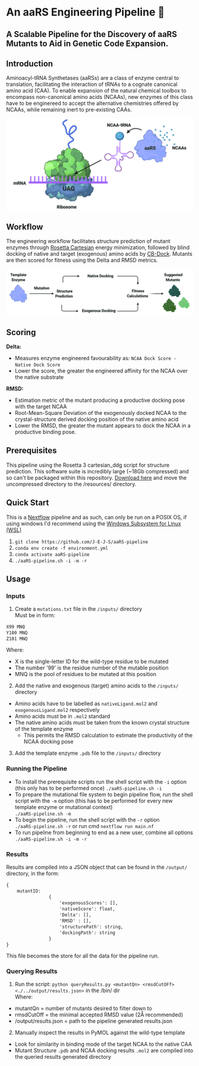 # An aaRS Engineering Pipeline 🧬

## A Scalable Pipeline for the Discovery of aaRS Mutants to Aid in Genetic Code Expansion.

## Introduction
Aminoacyl-tRNA Synthetases (aaRSs) are a class of enzyme central to translation,
facilitating the interaction of tRNAs to a cognate canonical amino acid (CAA).
To enable expansion of the natural chemical toolbox to encompass non-canonical
amino acids (NCAAs), new enzymes of this class have to be enginereed to accept
the alternative chemistries offered by NCAAs, while remaining inert to
pre-existing CAAs.

![](assets/translation.jpg)

## Workflow
The engineering workflow facilitates structure prediction of mutant enzymes
through [Rosetta Cartesian](https://www.rosettacommons.org/docs/latest/cartesian-ddG) energy minimization, followed by blind docking of
native and target (exogenous) amino acids by [CB-Dock](http://clab.labshare.cn/cb-dock/php/).
Mutants are then scored for fitness using the Delta and RMSD metrics.

![](assets/pipeline.jpg)

## Scoring
**Delta:**
* Measures enzyme engineered favourability as: `NCAA Dock Score - Native Dock Score`
* Lower the score, the greater the engineered affinity for the NCAA over the
native substrate

**RMSD:**
* Estimation metric of the mutant producing a productive docking pose with the
target NCAA
* Root-Mean-Square Deviation of the exogenously docked NCAA to the crystal-structure
derived docking position of the native amino acid
* Lower the RMSD, the greater the mutant appears to dock the NCAA in a
productive binding pose.

## Prerequisites  
This pipeline using the Rosetta 3 cartesian_ddg script for structure prediction.
This software suite is incredibly large (~18Gb compressed) and so can't be packaged
within this repository. [Download here](https://www.rosettacommons.org/software/license-and-download) and move the uncompressed directory to the /resources/ directory.   

## Quick Start  
This is a [Nextflow](https://www.nextflow.io/) pipeline and as such, can only be
run on a POSIX OS, if using windows I'd recommend using the [Windows Subsystem for
Linux (WSL)](https://docs.microsoft.com/en-us/windows/wsl/install-win10)  
1. `git clone https://github.com/J-E-J-S/aaRS-pipeline`
2. `conda env create -f environment.yml`
3. `conda activate aaRS-pipeline`
4. `./aaRS-pipeline.sh -i -m -r`

## Usage
### Inputs
1. Create a `mutations.txt` file in the `/inputs/` directory   
Must be in form:
```
X99 MNQ
Y100 MNQ
Z101 MNQ
```
Where:
* X is the single-letter ID for the wild-type residue to be mutated
* The number '99' is the residue number of the mutable position
* MNQ is the pool of residues to be mutated at this position

2. Add the native and exogenous (target) amino acids to the `/inputs/` directory
* Amino acids have to be labelled as `nativeLigand.mol2` and `exogenousLigand.mol2` respectively
* Amino acids must be in `.mol2` standard
* The native amino acids must be taken from the known crystal structure of the template enzyme
    * This permits the RMSD calculation to estimate the productivity of the NCAA docking pose

3. Add the template enzyme `.pdb` file to the `/inputs/` directory
### Running the Pipeline
* To install the prerequisite scripts run the shell script with the `-i` option (this only has to be performed once)
`./aaRS-pipeline.sh -i `
* To prepare the mutational file system to begin pipeline flow, run the shell script with the `-m` option (this has to be performed for every new template enzyme or mutational context)    
`./aaRS-pipeline.sh -m`
* To begin the pipeline, run the shell script with the `-r` option  
`./aaRS-pipeline.sh -r` or run cmd `nextflow run main.nf`
* To run pipeline from beginning to end as a new user, combine all options  
`./aaRS-pipeline.sh -i -m -r`
### Results
Results are compiled into a JSON object that can be found in the `/output/`
directory, in the form:  
```
{
    mutantID:
                {
                    'exogenousScores': [],
                    'nativeScore': float,
                    'Delta': [],
                    'RMSD' : [],
                    'structurePath': string,
                    'dockingPath': string
                }
}
```  
This file becomes the store for all the data for the pipeline run.  
### Querying Results  
1. Run the script: `python queryResults.py <mutantQn> <rmsdCutOFf> <./../output/results.json>`
in the /bin/ dir  
Where:      
* mutantQn = number of mutants desired to filter down to  
* rmsdCutOff = the minimal accepted RMSD value (2Å recommended)  
* /output/results.json = path to the pipeline generated results.json    
2. Manually inspect the results in PyMOL against the wild-type template  
* Look for similarity in binding mode of the target NCAA to the native CAA  
* Mutant Structure `.pdb` and NCAA docking results `.mol2` are compiled into
the queried results generated directory  
